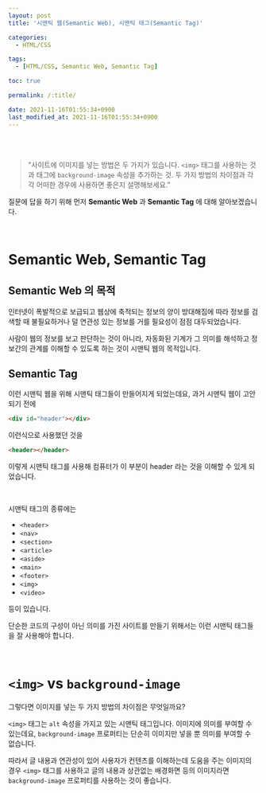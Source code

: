 ```yaml
---
layout: post
title: '시맨틱 웹(Semantic Web), 시맨틱 태그(Semantic Tag)'

categories:
  - HTML/CSS

tags:
  - [HTML/CSS, Semantic Web, Semantic Tag]

toc: true

permalink: /:title/

date: 2021-11-16T01:55:34+0900
last_modified_at: 2021-11-16T01:55:34+0900
---
```


<br>
<br>

> "사이트에 이미지를 넣는 방법은 두 가지가 있습니다. `<img>` 태그를 사용하는 것과 태그에 `background-image` 속성을 추가하는 것. 두 가지 방법의 차이점과 각각 어떠한 경우에 사용하면 좋은지 설명해보세요."

질문에 답을 하기 위해 먼저 **Semantic Web** 과 **Semantic Tag** 에 대해 알아보겠습니다.

<br>

# Semantic Web, Semantic Tag

## Semantic Web 의 목적

인터넷이 폭발적으로 보급되고 웹상에 축적되는 정보의 양이 방대해짐에 따라 정보를 검색할 때 불필요하거나 덜 연관성 있는 정보를 거를 필요성이 점점 대두되었습니다.

사람이 웹의 정보를 보고 판단하는 것이 아니라, 자동화된 기계가 그 의미를 해석하고 정보간의 관계를 이해할 수 있도록 하는 것이 시맨틱 웹의 목적입니다.

## Semantic Tag

이런 시맨틱 웹을 위해 시맨틱 태그들이 만들어지게 되었는데요, 과거 시맨틱 웹이 고안되기 전에

```html
<div id="header"></div>
```

이런식으로 사용했던 것을

```html
<header></header>
```

이렇게 시맨틱 태그를 사용해 컴퓨터가 이 부분이 header 라는 것을 이해할 수 있게 되었습니다.

<br>

시맨틱 태그의 종류에는

- `<header>`
- `<nav>`
- `<section>`
- `<article>`
- `<aside>`
- `<main>`
- `<footer>`
- `<img>`
- `<video>`

등이 있습니다.

단순한 코드의 구성이 아닌 의미를 가진 사이트를 만들기 위해서는 이런 시맨틱 태그들을 잘 사용해야 합니다.

<br>

# `<img>` vs `background-image`

그렇다면 이미지를 넣는 두 가지 방법의 차이점은 무엇일까요?

`<img>` 태그는 `alt` 속성을 가지고 있는 시맨틱 태그입니다. 이미지에 의미를 부여할 수 있는데요, `background-image` 프로퍼티는 단순히 이미지만 넣을 뿐 의미를 부여할 수 없습니다.

따라서 글 내용과 연관성이 있어 사용자가 컨텐츠를 이해하는데 도움을 주는 이미지의 경우 `<img>` 태그를 사용하고 글의 내용과 상관없는 배경화면 등의 이미지라면 `background-image` 프로퍼티를 사용하는 것이 좋습니다.
